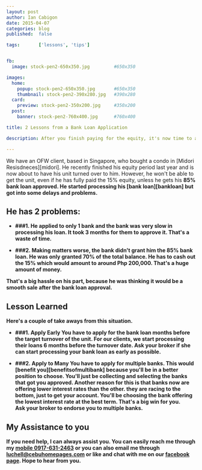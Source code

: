 ```yaml
---
layout: post
author: Ian Cabigon
date: 2015-04-07
categories: blog
published:  false

tags:		['lessons', 'tips']


fb:
  image: stock-pen2-650x350.jpg         #650x350

images:
  home:
    popup: stock-pen2-650x350.jpg       #650x350
    thumbnail: stock-pen2-390x280.jpg   #390x280
  card:
    preview: stock-pen2-350x200.jpg     #350x200
  post:
    banner: stock-pen2-760x400.jpg      #760x400

title: 2 Lessons from a Bank Loan Application

description: After you finish paying for the equity, it's now time to apply for a bank loan to shoulder the remaining balance from the total price. I'll share you 2 lessons we learned from a bumpy transaction we had with a client.

---
```


We have an OFW client, based in Singapore, who bought a condo in [Midori Resisdneces][midori]. He recently finished his equity period last year and is now about to have his unit turned over to him. However, he won't be able to get the unit, even if he has fully paid the 15% equity, unless he gets his <strong>85% bank loan approved<strong>. He started processing his [bank loan][bankloan] but got into some delays and problems. 

## He has 2 problems:
- ###1. He applied to only 1 bank and the bank was very slow in processing his loan. It took 3 months for them to approve it. That's a waste of time.

- ###2. Making matters worse, the bank didn't grant him the 85% bank loan. He was only granted 70% of the total balance. He has to cash out the 15% which would amount to around Php 200,000. That's a huge amount of money. 

That's a big hassle on his part, because he was thinking it would be a smooth sale after the bank loan approval.

## Lesson Learned
Here's a couple of take aways from this situation. 

- ###1. Apply Early
You have to apply for the bank loan months before the target turnover of the unit. For our clients, we start processing their loans 6 months before the turnover date. Ask your broker if she can start processing your bank loan as early as possible.

- ###2. Apply to Many
You have to apply for multiple banks. This would [benefit you][benefitsofmultibank] because you'll be in a better position to choose. You'll just be collecting and selecting the banks that got you approved. Another reason for this is that banks now are offering lower interest rates than the other. they are racing to the bottom, just to get your account. You'll be choosing the bank offering the lowest interest rate at the best term. That's a big win for you. <br/> Ask your broker to endorse you to multiple banks.

## My Assistance to you

If you need help, I can always assist you. You can easily reach me through my [mobile 0917-631-2463][mobile] or you can also email me through [luchell@cebuhomepages.com][email] or like and chat with me on our [facebook page][facebook]. Hope to hear from you.

[mobile]: tel:+639176312463
[email]: mailto:luchelle@cebuhomepages.com
[facebook]: http://fb.me/cebuhomepages

